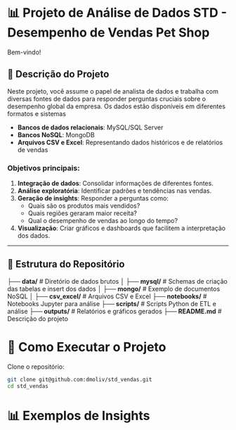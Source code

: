 # 📊 Projeto de Análise de Dados STD - Desempenho de Vendas Pet Shop

Bem-vindo!

## 📝 Descrição do Projeto

Neste projeto, você assume o papel de analista de dados e trabalha com diversas fontes de dados para responder perguntas cruciais sobre o desempenho global da empresa. Os dados estão disponíveis em diferentes formatos e sistemas

- **Bancos de dados relacionais**: MySQL/SQL Server
- **Bancos NoSQL**: MongoDB
- **Arquivos CSV e Excel**: Representando dados históricos e de relatórios de vendas

### Objetivos principais:
1. **Integração de dados**: Consolidar informações de diferentes fontes.
2. **Análise exploratória**: Identificar padrões e tendências nas vendas.
3. **Geração de insights**: Responder a perguntas como:
   - Quais são os produtos mais vendidos?
   - Quais regiões geraram maior receita?
   - Qual o desempenho de vendas ao longo do tempo?
4. **Visualização**: Criar gráficos e dashboards que facilitem a interpretação dos dados.

---

## 📁 Estrutura do Repositório


**├── data/**                     # Diretório de dados brutos
**│   ├── mysql/**                # Schemas de criação das tabelas e insert dos dados
**│   ├── mongo/**                # Exemplo de documentos NoSQL
**│   ├── csv_excel/**            # Arquivos CSV e Excel
**├── notebooks/**                # Notebooks Jupyter para análise
**├── scripts/**                  # Scripts Python de ETL e análise
**├── outputs/**                  # Relatórios e gráficos gerados
**├── README.md**                 # Descrição do projeto


# 🚀 Como Executar o Projeto
Clone o repositório:

```bash
git clone git@github.com:dmoliv/std_vendas.git
cd std_vendas
```


# 📊 Exemplos de Insights

